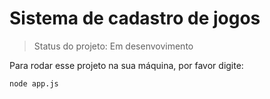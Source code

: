 # Sistema de cadastro de jogos

> Status do projeto: Em desenvovimento
>
Para rodar esse projeto na sua máquina, por favor digite:

 ````
node app.js
